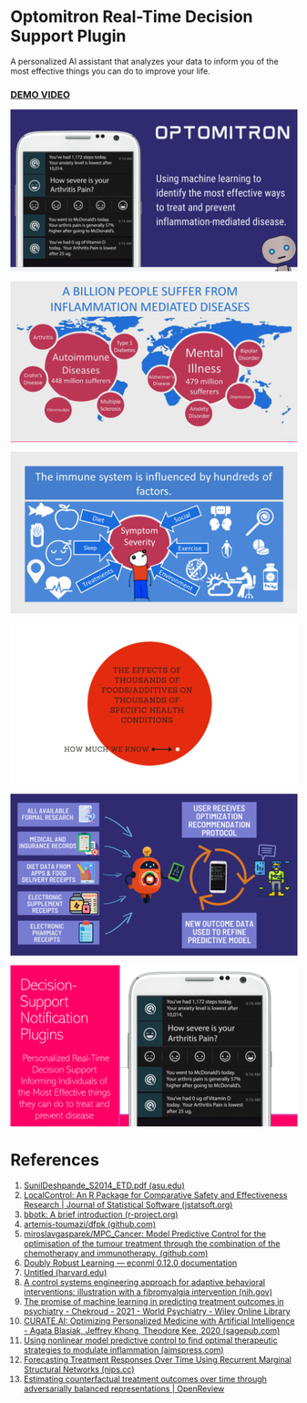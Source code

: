 # Optomitron Real-Time Decision Support Plugin
A personalized AI assistant that analyzes your data to inform you of the most effective things you can do to improve 
your life.

### [DEMO VIDEO](https://youtu.be/hd50A74o8YI)



![optomitron](optomitron-cover.PNG)


![inflammation worldwide](inflammation-worldwide.PNG)


![inflammation factors](inflammation-factors.PNG)


![how much we know](how-much-we-know.PNG)


![optomitron diagram](optomitron-diagram.PNG)


![screenshot](optomitron-notifications-screenshot.png)




# References

1. [SunilDeshpande_S2014_ETD.pdf (asu.edu)](https://keep.lib.asu.edu/_flysystem/fedora/c7/114023/Deshpande_asu_0010E_14022.pdf)
2. [LocalControl: An R Package for Comparative Safety and Effectiveness Research | Journal of Statistical Software (jstatsoft.org)](https://www.jstatsoft.org/article/view/v096i04)
3. [bbotk: A brief introduction (r-project.org)](https://cran.r-project.org/web/packages/bbotk/vignettes/bbotk.html)
4. [artemis-toumazi/dfpk (github.com)](https://github.com/artemis-toumazi/dfpk)
5. [miroslavgasparek/MPC_Cancer: Model Predictive Control for the optimisation of the tumour treatment through the combination of the chemotherapy and immunotherapy. (github.com)](https://github.com/miroslavgasparek/MPC_Cancer)
6. [Doubly Robust Learning — econml 0.12.0 documentation](https://econml.azurewebsites.net/spec/estimation/dr.html)
7. [Untitled (harvard.edu)](https://dash.harvard.edu/bitstream/handle/1/37366470/AGUILAR-SENIORTHESIS-2019.pdf?sequence=1&isAllowed=y)
8. [A control systems engineering approach for adaptive behavioral interventions: illustration with a fibromyalgia intervention (nih.gov)](https://www.ncbi.nlm.nih.gov/pmc/articles/PMC4167895/)
9. [The promise of machine learning in predicting treatment outcomes in psychiatry - Chekroud - 2021 - World Psychiatry - Wiley Online Library](https://onlinelibrary.wiley.com/doi/full/10.1002/wps.20882)
10. [CURATE.AI: Optimizing Personalized Medicine with Artificial Intelligence - Agata Blasiak, Jeffrey Khong, Theodore Kee, 2020 (sagepub.com)](https://journals.sagepub.com/doi/full/10.1177/2472630319890316)
11. [Using nonlinear model predictive control to find optimal therapeutic strategies to modulate inflammation (aimspress.com)](https://www.aimspress.com/article/id/2665)
12. [Forecasting Treatment Responses Over Time Using Recurrent Marginal Structural Networks (nips.cc)](https://papers.nips.cc/paper/2018/hash/56e6a93212e4482d99c84a639d254b67-Abstract.html)
13. [Estimating counterfactual treatment outcomes over time through adversarially balanced representations | OpenReview](https://openreview.net/forum?id=BJg866NFvB)
